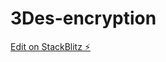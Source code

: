 # 3Des-encryption

[Edit on StackBlitz ⚡️](https://stackblitz.com/edit/vanilla-js-playground-9ltxas)


